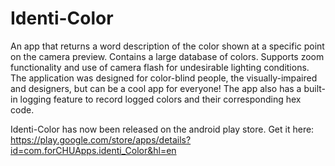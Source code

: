 Identi-Color
================

An app that returns a word description of the color shown at a specific point on the camera preview. Contains a large database of colors. Supports zoom functionality and use of camera flash for undesirable lighting conditions. The application was designed for color-blind people, the visually-impaired and designers, but can be a cool app for everyone! The app also has a built-in logging feature to record logged colors and their corresponding hex code.

Identi-Color has now been released on the android play store. Get it here: https://play.google.com/store/apps/details?id=com.forCHUApps.identi_Color&hl=en
